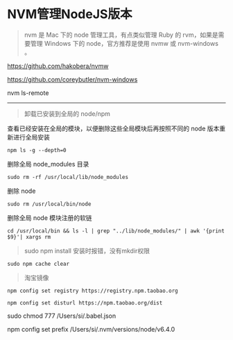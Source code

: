 # NVM管理NodeJS版本

> nvm 是 Mac 下的 node 管理工具，有点类似管理 Ruby 的 rvm，如果是需要管理 Windows 下的 node，官方推荐是使用 nvmw 或 nvm-windows 。

[https:\/\/github.com\/hakobera\/nvmw](https://github.com/hakobera/nvmw)

[https:\/\/github.com\/coreybutler\/nvm-windows](https://github.com/coreybutler/nvm-windows)

nvm ls-remote

---

> 卸载已安装到全局的 node\/npm

查看已经安装在全局的模块，以便删除这些全局模块后再按照不同的 node 版本重新进行全局安装

`npm ls -g --depth=0`

删除全局 node\_modules 目录

`sudo rm -rf /usr/local/lib/node_modules`

删除 node

`sudo rm /usr/local/bin/node`

删除全局 node 模块注册的软链

`cd /usr/local/bin && ls -l | grep "../lib/node_modules/" | awk '{print $9}'| xargs rm`

> sudo npm install 安装时报错，没有mkdir权限

`sudo npm cache clear`

> 淘宝镜像

`npm config set registry https://registry.npm.taobao.org`

`npm config set disturl https://npm.taobao.org/dist`

sudo chmod 777 \/Users\/si\/.babel.json

npm config set prefix \/Users\/si\/.nvm\/versions\/node\/v6.4.0



